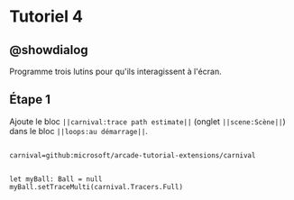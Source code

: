 # Tutoriel 4

## @showdialog

Programme trois lutins pour qu'ils interagissent à l'écran­.

## Étape 1

Ajoute le bloc ``||carnival:trace path estimate||`` (onglet ``||scene:Scène||``) dans le bloc ``||loops:au démarrage||``.

```package

carnival=github:microsoft/arcade-tutorial-extensions/carnival

```

```blocks

let myBall: Ball = null
myBall.setTraceMulti(carnival.Tracers.Full)

```